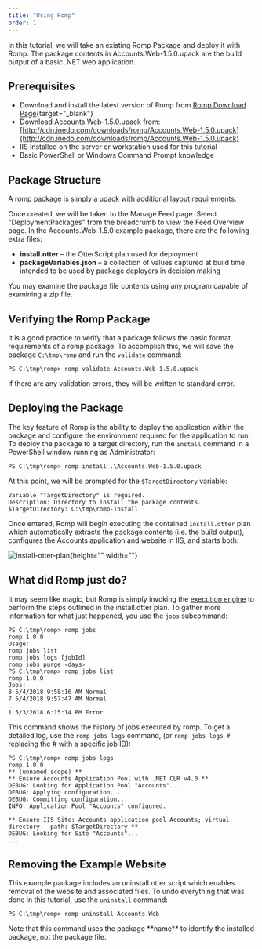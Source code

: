 ```yaml
---
title: "Using Romp"
order: 1
---
```


 

In this tutorial, we will take an existing Romp Package and deploy it with Romp. The package contents in Accounts.Web-1.5.0.upack are the build output of a basic .NET web application.


## Prerequisites

*   Download and install the latest version of Romp from [Romp Download Page](/docs/executionengine/romp-overview/romp-downloads-source-code){target="_blank"}
*   Download Accounts.Web-1.5.0.upack from: [http://cdn.inedo.com/downloads/romp/Accounts.Web-1.5.0.upack](http://cdn.inedo.com/downloads/romp/Accounts.Web-1.5.0.upack)
*   IIS installed on the server or workstation used for this tutorial
*   Basic PowerShell or Windows Command Prompt knowledge

## Package Structure

A romp package is simply a upack with [additional layout requirements](/docs/executionengine/romp-overview/romp-romp-packages).

Once created, we will be taken to the Manage Feed page. Select "DeploymentPackages" from the breadcrumb to view the Feed Overview page. In the Accounts.Web-1.5.0 example package, there are the following extra files:

*   **install.otter** – the OtterScript plan used for deployment
*   **packageVariables.json** – a collection of values captured at build time intended to be used by package deployers in decision making

You may examine the package file contents using any program capable of examining a zip file.

## Verifying the Romp Package

It is a good practice to verify that a package follows the basic format requirements of a romp package. To accomplish this, we will save the package `C:\tmp\romp` and run the `validate` command:

`PS C:\tmp\romp> romp validate Accounts.Web-1.5.0.upack`

If there are any validation errors, they will be written to standard error.

## Deploying the Package

The key feature of Romp is the ability to deploy the application within the package and configure the environment required for the application to run. To deploy the package to a target directory, run the `install` command in a PowerShell window running as Administrator:

`PS C:\tmp\romp> romp install .\Accounts.Web-1.5.0.upack`

At this point, we will be prompted for the `$TargetDirectory` variable:

`Variable "TargetDirectory" is required.`  
`Description: Directory to install the package contents.`  
`$TargetDirectory: C:\tmp\romp-install`

Once entered, Romp will begin executing the contained `install.otter` plan which automatically extracts the package contents (i.e. the build output), configures the Accounts application and website in IIS, and starts both:

![install-otter-plan](/resources/docs/install-otter-plan.png){height="" width=""}

## What did Romp just do?

It may seem like magic, but Romp is simply invoking the [execution engine](/docs/executionengine/otterscript/overview) to perform the steps outlined in the install.otter plan. To gather more information for what just happened, you use the `jobs` subcommand:

`PS C:\tmp\romp> romp jobs`  
`romp 1.0.0`  
`Usage:`  
`romp jobs list`  
`romp jobs logs [jobId]`  
`romp jobs purge ‹days›`  
`PS C:\tmp\romp> romp jobs list`  
`romp 1.0.0`  
`Jobs:`  
`8 5/4/2018 9:58:16 AM Normal`  
`7 5/4/2018 9:57:47 AM Normal`  
`…`  
`1 5/3/2018 6:15:14 PM Error`  

This command shows the history of jobs executed by romp. To get a detailed log, use the `romp jobs logs` command, (or `romp jobs logs #` replacing the # with a specific job ID):

`PS C:\tmp\romp> romp jobs logs`  
`romp 1.0.0`  
`** (unnamed scope) **`  
`** Ensure Accounts Application Pool with .NET CLR v4.0 **`  
`DEBUG: Looking for Application Pool "Accounts"...`  
`DEBUG: Applying configuration...`  
`DEBUG: Committing configuration...`  
`INFO: Application Pool "Accounts" configured.`  
  
`** Ensure IIS Site: Accounts application pool Accounts; virtual directory  
path: $TargetDirectory **`  
`DEBUG: Looking for Site "Accounts"...`  
`...`  

## Removing the Example Website

This example package includes an uninstall.otter script which enables removal of the website and associated files. To undo everything that was done in this tutorial, use the `uninstall` command:

`PS C:\tmp\romp> romp uninstall Accounts.Web`

Note that this command uses the package \*\*name\*\* to identify the installed package, not the package file.